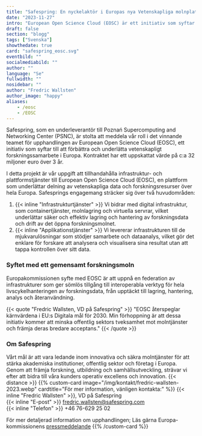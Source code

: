 ```yaml
---
title: "Safespring: En nyckelaktör i Europas nya Vetenskapliga molnplattform värd 32 miljoner euro"
date: "2023-11-27"
intro: "European Open Science Cloud (EOSC) är ett initiativ som syftar till att förbättra och revolutionera vetenskapligt forskningssamarbete i Europa."
draft: false
section: "blogg"
tags: ["Svenska"]
showthedate: true
card: "safespring_eosc.svg"
eventbild: ""
socialmediabild: ""
author: ""
language: "Se"
fullwidth: ""
nosidebar: ""
author: "Fredric Wallsten"
author_image: "happy"
aliases:
    - /eosc
    - /EOSC
---
```


Safespring, som en underleverantör till Poznań Supercomputing and Networking Center (PSNC), är stolta att meddela vår roll i det vinnande teamet för upphandlingen av European Open Science Cloud (EOSC), ett initiativ som syftar till att förbättra och underlätta vetenskapligt forskningssamarbete i Europa. Kontraktet har ett uppskattat värde på c:a 32 miljoner euro över 3 år.

I detta projekt är vår uppgift att tillhandahålla infrastruktur- och plattformstjänster till European Open Science Cloud (EOSC), en plattform som underlättar delning av vetenskapliga data och forskningsresurser över hela Europa. Safesprings engagemang sträcker sig över två huvudområden:

1.	{{< inline "Infrastrukturtjänster" >}} Vi bidrar med digital infrastruktur, som containertjänster, molnlagring och virtuella servrar, vilket underlättar säker och effektiv lagring och hantering av forskningsdata och drift av det öppna forskningsmolnet.
2.	{{< inline "Applikationstjänster" >}} Vi levererar infrastrukturen till de mjukvarulösningar som stödjer samarbete och dataanalys, vilket gör det enklare för forskare att analysera och visualisera sina resultat utan att tappa kontrollen över sitt data.

### Syftet med ett gemensamt forskningsmoln
Europakommissionen syfte med EOSC är att uppnå en federation av infrastrukturer som ger sömlös tillgång till interoperabla verktyg för hela livscykelhanteringen av forskningsdata, från upptäckt till lagring, hantering, analys och återanvändning.

{{< quote "Fredric Wallsten, VD på Safespring" >}}
"EOSC återspeglar kärnvärdena i EU:s Digitala mål för 2030. Min förhoppning är att dessa initiativ kommer att minska offentlig sektors tveksamhet mot molntjänster och främja deras bredare acceptans."
{{< /quote >}}

### Om Safespring
Vårt mål är att vara ledande inom innovativa och säkra molntjänster för att stärka akademiska institutioner, offentlig sektor och företag i Europa. Genom att främja forskning, utbildning och samhällsutveckling, strävar vi efter att bidra till våra kunders operativ excellens och innovation.
{{< distance >}}
{{% custom-card image="/img/kontakt/fredric-wallsten-2023.webp" cardtitle="För mer information, vänligen kontakta:" %}}
{{< inline "Fredric Wallsten" >}}, VD på Safespring  
{{< inline "E-post" >}} fredric.wallsten@safespring.com  
{{< inline "Telefon" >}} +46 76-629 25 02


För mer detaljerad information om upphandlingen; Läs gärna Europa-kommissionens [pressmeddelande](https://digital-strategy.ec.europa.eu/en/news/commission-announces-winners-eosc-procurement)
{{% /custom-card %}}